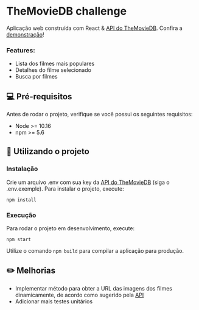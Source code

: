 # TheMovieDB challenge

Aplicação web construída com React & [API do TheMovieDB](https://www.themoviedb.org/documentation/api). Confira a [demonstração](https://yuujitaka.github.io/challenge/)!

### Features:

- Lista dos filmes mais populares
- Detalhes do filme selecionado
- Busca por filmes

## 💻 Pré-requisitos

Antes de rodar o projeto, verifique se você possui os seguintes requisitos:

- Node >= 10.16
- npm >= 5.6

## 🚀 Utilizando o projeto

### Instalação

Crie um arquivo .env com sua key da [API do TheMovieDB](https://www.themoviedb.org/documentation/api) (siga o .env.exemple). Para instalar o projeto, execute:

```
npm install
```

### Execução

Para rodar o projeto em desenvolvimento, execute:

```
npm start
```

Utilize o comando `npm build` para compilar a aplicação para produção.

## ✏️ Melhorias
- Implementar método para obter a URL das imagens dos filmes dinamicamente, de acordo como sugerido pela [API](https://developers.themoviedb.org/3/getting-started/images)
- Adicionar mais testes unitários
